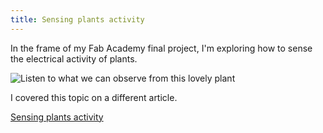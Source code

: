 ```yaml
---
title: Sensing plants activity
---
```


In the frame of my Fab Academy final project, I'm exploring how to sense the electrical activity of plants.

![Listen to what we can observe from this lovely plant](IMG_8664.jpg)

I covered this topic on a different article.

[Sensing plants activity](button:green-observatory-input.html)

